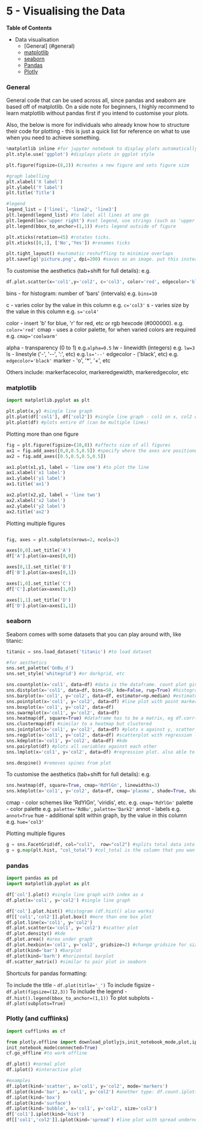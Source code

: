 
# 5 - Visualising the Data

__Table of Contents__
 * Data visualisation
    - [General] (#general)
    - [matplotlib](#matplotlib)
    - [seaborn](#seaborn)
    - [Pandas](#pandas)
    - [Plotly](#plotly)

<a id="general"></a>
### General

General code that can be used across all, since pandas and seaborn are based off of matplotlib.
On a side note for beginners, I highly recommend to learn matplotlib without pandas first if you intend to customise your plots.

Also, the below is more for individuals who already know how to structure their code for plotting - this is just a quick list for reference on what to use when you need to achieve something.

```python
%matplotlib inline #for jupyter notebook to display plots automatically without plt.show()
plt.style.use('ggplot') #displays plots in ggplot style

plt.figure(figsize=(8,2)) #creates a new figure and sets figure size

#graph labelling
plt.xlabel('X label')
plt.ylabel('Y label')
plt.title('Title')

#legend
legend_list = ['line1', 'line2', 'line3']
plt.legend(legend_list) #to label all lines at one go
plt.legend(loc='upper right') #set legend, use strings (such as 'upper right') or, location code (integers)
plt.legend(bbox_to_anchor=(1,1)) #sets legend outside of figure

plt.xticks(rotation=45) #rotates ticks.
plt.xticks([0,1], ['No','Yes']) #renames ticks

plt.tight_layout() #automatic reshuffling to minimize overlaps
plt.savefig('picture.png', dpi=200) #saves as an image. put this instead of plt.show()

```

To customise the aesthetics (tab+shift for full details): e.g. 

```python
df.plot.scatter(x='col1',y='col2', c='col3', color='red', edgecolor='black', lw=1, s=50, figsize=(12,3))

```
bins - for histogram: number of 'bars' (intervals) e.g. `bins=10`

c - varies color by the value in this column e.g. `c='col3'`
s - varies size by the value in this column e.g. `s='col4'`

color - insert 'b' for blue, 'r' for red, etc or rgb hexcode (#000000). e.g. `color='red'`
cmap - uses a color palette, for when varied colors are required e.g. `cmap='coolwarm'`

alpha - transparency (0 to 1) e.g.`alpha=0.5`
lw - linewidth (integers) e.g. `lw=3`
ls - linestyle ('-', '--', ':', etc) e.g.`ls='--'`
edgecolor - ('black', etc) e.g. `edgecolor='black'`
marker - 'o', '*', '+', etc
    
Others include: markerfacecolor, markeredgewidth, markeredgecolor, etc

<a id="matplotlib"></a>
### matplotlib

```python
import matplotlib.pyplot as plt

plt.plot(x,y) #single line graph
plt.plot(df['col1'], df['col2']) #single line graph - col1 on x, col2 on y
plt.plot(df) #plots entire df (can be multiple lines)

```

Plotting more than one figure

```python
fig = plt.figure(figsize=(10,8)) #affects size of all figures
ax1 = fig.add_axes([0,0,0.5,0.5]) #specify where the axes are positioned
ax2 = fig.add_axes([0.5,0.5,0.5,0.5]) 

ax1.plot(x1,y1, label = 'line one') #to plot the line
ax1.xlabel('x1 label')
ax1.ylabel('y1 label')
ax1.title('ax1')

ax2.plot(x2,y2, label = 'line two')
ax2.xlabel('x2 label')
ax2.ylabel('y2 label')
ax2.title('ax2')

```

Plotting multiple figures

```python

fig, axes = plt.subplots(nrows=2, ncols=2)

axes[0,0].set_title('A')
df['A'].plot(ax=axes[0,0])

axes[0,1].set_title('B')
df['B'].plot(ax=axes[0,1])

axes[1,0].set_title('C')
df['C'].plot(ax=axes[1,0])

axes[1,1].set_title('D')
df['D'].plot(ax=axes[1,1])

```

<a id="seaborn"></a>
### seaborn

Seaborn comes with some datasets that you can play around with, like titanic:

```python
titanic = sns.load_dataset('titanic') #to load dataset

```

```python
#for aesthetics
sns.set_palette('GnBu_d')
sns.set_style('whitegrid') #or darkgrid, etc

sns.countplot(x='col1', data=df) #data is the dataframe. count plot gives count for categorical data. palette='RdBu' gives a red blue color.
sns.distplot(x='col1', data=df, bins=50, kde=False, rug=True) #histogram; kde=True smooths the histogram, rug=False removes markers at bottom of chart to indicate density
sns.barplot(x='col1', y='col2', data=df, estimator=np.median) #estimator is the chosen method used in the plot. if unspecified it uses mean. 
sns.pointplot(x='col1', y='col2', data=df) #line plot with point markers
sns.boxplot(x='col1', y='col2', data=df)
sns.swarmplot(x='col1', y='col2', data=df)
sns.heatmap(df, square=True) #dataframe has to be a matrix, eg df.corr()
sns.clustermap(df) #similar to a heatmap but clustered
sns.jointplot(x='col1', y='col2', data=df) #plots x against y, scatter plot with frequency hist on the side, can change type = 'hex'
sns.regplot(x='col1', y='col2', data=df) #scatterplot with regression line (to remove, fit_reg=False)
sns.kdeplot(x='col1', y='col2', data=df) #kde
sns.pairplot(df) #plots all variables against each other
sns.lmplot(x='col1', y='col2', data=df) #regression plot. also able to split into subplots by col='col1', row='col2'

sns.despine() #removes spines from plot

```

To customise the aesthetics (tab+shift for full details): e.g. 

```python
sns.heatmap(df, square=True, cmap='RdYlGn', linewidths=3)
sns.kdeplot(x='col1', y='col2', data=df, cmap='plasma', shade=True, shade_lowest=False)

```
cmap - color schemes like 'RdYlGn', 'viridis', etc. e.g. `cmap='RdYlGn'`
palette - color palette e.g. `palette='RdBu'`, `palette='Dark2'`
annot - labels e.g. `annot=True`
hue - additional split within graph, by the value in this column e.g. `hue='col3'`


Plotting multiple figures

```python
g = sns.FacetGrid(df, col="col1",  row="col2") #splits total data into respective subplots, cut by col1 and col2
g = g.map(plt.hist, "col_total") #col_total is the column that you wan to split

```

<a id="pandas"></a>
### pandas

```python
import pandas as pd
import matplotlib.pyplot as plt

df['col'].plot() #single line graph with index as x
df.plot(x='col1', y='col2') #single line graph

df['col'].plot.hist() #histogram (df.hist() also works)
df[['col1','col2']].plot.box() #more than one box plot
df.plot.line(x='col1', y='col2')
df.plot.scatter(x='col1', y='col2') #scatter plot
df.plot.density() #kde
df.plot.area() #area under graph
df.plot.hexbin(x='col1', y='col2', gridsize=2) #change gridsize for size of hexagons
df.plot(kind='bar') #barplot
df.plot(kind='barh') #horizontal barplot
df.scatter_matrix() #similar to pair plot in seaborn

```

Shortcuts for pandas formatting:

To include the title - `df.plot(title='_')`
To include figsize - `df.plot(figsize=(12,3))`
To include the legend - `df.hist().legend(bbox_to_anchor=(1,1))`
To plot subplots - `df.plot(subplots=True)`

<a id="plotly"></a>
### Plotly (and cufflinks)

```python
import cufflinks as cf

from plotly.offline import download_plotlyjs,init_notebook_mode,plot,iplot 
init_notebook_mode(connected=True)
cf.go_offline #to work offline

df.plot() #normal plot
df.iplot() #interactive plot

#examples
df.iplot(kind='scatter', x='col1', y='col2', mode='markers')
df.iplot(kind='bar', x='col1', y='col2') #another type: df.count.iplot(kind='bar'). also possible to replace count with sum()
df.iplot(kind='box')
df.iplot(kind='surface')
df.iplot(kind='bubble', x='col1', y='col2', size='col3')
df['col1'].iplot(kind='hist')
df[['col1','col2']].iplot(kind='spread') #line plot with spread underneath

```